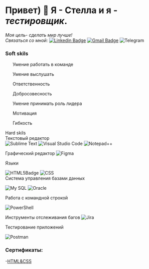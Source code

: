 # Привет) 👋 Я - Стелла и я - *тестировщик*.
*Моя цель- сделать мир лучше!*  
*Связаться со мной:* [![Linkedin Badge](https://img.shields.io/badge/stelagaman-0A66C2?style=flat&logo=linkedin&logoColor=white)](https://www.linkedin.com/in/stela-gaman-b876aa327/)
[![Gmail Badge](https://img.shields.io/badge/-stelagaman08-c14438?style=flat&logo=Gmail&logoColor=white&link=mailto:stelagaman08@gmail.com)](mailto:stelagaman08@gmail.com)
![Telegram](https://img.shields.io/badge/stelagaman-2CA5E0?style=for-the-badge&logo=telegram&logoColor=white)
<div>
<h3>Soft skils</h3>

<ol><p>Умение работать в команде</p>
<p>Умение выслушать</p>
<p>Ответственность</p>
<p>Добросовесность</p>
<p>Умение принимать роль лидера</p>
<p>Мотивация</p>
<p>Гибкость</p>
</ol>





Hard skils   
Текстовый редактор  
![Sublime Text](https://img.shields.io/badge/sublime_text-%23575757.svg?style=for-the-badge&logo=sublime-text&logoColor=important)
![Visual Studio Code](https://img.shields.io/badge/Visual%20Studio%20Code-0078d7.svg?style=for-the-badge&logo=visual-studio-code&logoColor=white)
![Notepad++](https://img.shields.io/badge/Notepad++-90E59A.svg?style=for-the-badge&logo=notepad%2b%2b&logoColor=black)  

Графический редактор
![Figma](https://img.shields.io/badge/figma-%23F24E1E.svg?style=for-the-badge&logo=figma&logoColor=white)  

Языки

![HTML5Badge](https://img.shields.io/badge/HTML5-E34F26?style=flat&logo=html5&logoColor=white)
![CSS](https://img.shields.io/badge/CSS-563d7c?&style=flat&logo=css3&logoColor=white)  
Система управления базами данных   

![My SQL](https://img.shields.io/badge/MySQL-4479A1?style=flat&logo=mysql&logoColor=white) ![Oracle](https://img.shields.io/badge/Oracle-F80000?style=for-the-badge&logo=oracle&logoColor=white)

Работа с командной строкой 

![PowerShell](https://img.shields.io/badge/PowerShell-%235391FE.svg?style=for-the-badge&logo=powershell&logoColor=white)

Инструменты отслеживания багов
![Jira](https://img.shields.io/badge/jira-%230A0FFF.svg?style=for-the-badge&logo=jira&logoColor=white)

Тестирование приложений  

![Postman](https://img.shields.io/badge/Postman-FF6C37?style=for-the-badge&logo=postman&logoColor=white)


### Сертификаты: ###
-[HTML&CSS](https://disk.yandex.ru/d/JrIQByfZ-r3dnA)

</div>
